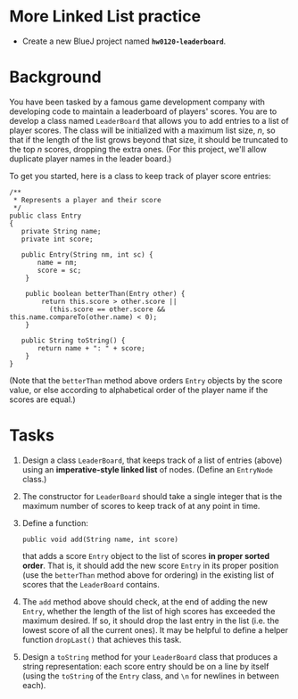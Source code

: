# More Linked List practice

- Create a new BlueJ project named **`hw0120-leaderboard`**.

# Background

You have been tasked by a famous game development company with developing code to maintain a leaderboard of players' scores. You are to develop a class named `LeaderBoard` that allows you to add entries to a list of player scores. The class will be initialized with a maximum list size, *n*, so that if the length of the list grows beyond that size, it should be truncated to the top *n* scores, dropping the extra ones. (For this project, we'll allow duplicate player names in the leader board.)

To get you started, here is a class to keep track of player score entries:

```
/**
 * Represents a player and their score
 */
public class Entry
{
   private String name;
   private int score;
   
   public Entry(String nm, int sc) {
       name = nm;
       score = sc;
    }
    
    public boolean betterThan(Entry other) {
        return this.score > other.score || 
          (this.score == other.score && this.name.compareTo(other.name) < 0);
    }
   
   public String toString() {
       return name + ": " + score;
    }
}
```

(Note that the `betterThan` method above orders `Entry` objects by the score value, or else according to alphabetical order of the player name if the scores are equal.)



# Tasks

1. Design a class `LeaderBoard`, that keeps track of a list of entries (above) using an **imperative-style linked list** of nodes. (Define an `EntryNode` class.)

2. The constructor for `LeaderBoard` should take a single integer that is the maximum number of scores to keep track of at any point in time.

3. Define a function:
   
    ```
    public void add(String name, int score)
    ```

    that adds a score `Entry` object to the list of scores **in proper sorted order**. That is, it should add the new score `Entry` in its proper position (use the `betterThan` method above for ordering) in the existing list of scores that the `LeaderBoard` contains.

4. The `add` method above should check, at the end of adding the new `Entry`, whether the length of the list of high scores has exceeded the maximum desired. If so, it should drop the last entry in the list (i.e. the lowest score of all the current ones). It may be helpful to define a helper function `dropLast()` that achieves this task.

5. Design a `toString` method for your `LeaderBoard` class that produces a string representation: each score entry should be on a line by itself (using the `toString` of the `Entry` class, and `\n` for newlines in between each).



